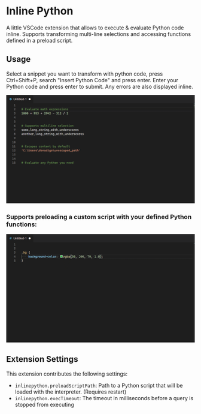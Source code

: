 # Inline Python

A little VSCode extension that allows to execute & evaluate Python code inline. Supports transforming multi-line selections and accessing functions defined in a preload script.

## Usage
Select a snippet you want to transform with python code, press Ctrl+Shift+P, search "Insert Python Code" and press enter. Enter your Python code and press enter to submit. Any errors are also displayed inline.

![Usage](images/main.gif)

### Supports preloading a custom script with your defined Python functions:
![Custom functions](images/customcode.gif)


## Extension Settings
This extension contributes the following settings:

* `inlinepython.preloadScriptPath`: Path to a Python script that will be loaded with the interpreter. (Requires restart)
* `inlinepython.execTimeout`: The timeout in milliseconds before a query is stopped from executing

